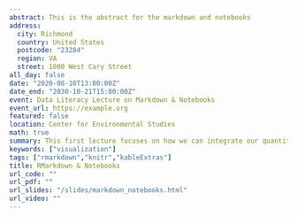 ```yaml
---
abstract: This is the abstract for the markdown and notebooks
address:
  city: Richmond
  country: United States
  postcode: "23284"
  region: VA
  street: 1000 West Cary Street
all_day: false
date: "2020-08-10T13:00:00Z"
date_end: "2030-10-21T15:00:00Z"
event: Data Literacy Lecture on Markdown & Notebooks
event_url: https://example.org
featured: false
location: Center for Environmental Studies
math: true
summary: This first lecture focuses on how we can integrate our quantitative findings with the literature surrounding it.  
keywords: ["visualization"]
tags: ["rmarkdown","knitr","kableExtras"]
title: RMarkdown & Notebooks
url_code: ""
url_pdf: ""
url_slides: "/slides/markdown_notebooks.html"
url_video: ""
---
```


